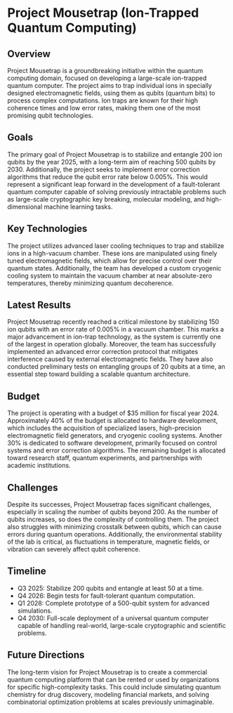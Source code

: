 # Project Mousetrap (Ion-Trapped Quantum Computing)

## Overview

Project Mousetrap is a groundbreaking initiative within the quantum computing domain, focused on developing a large-scale ion-trapped quantum computer. The project aims to trap individual ions in specially designed electromagnetic fields, using them as qubits (quantum bits) to process complex computations. Ion traps are known for their high coherence times and low error rates, making them one of the most promising qubit technologies.

## Goals

The primary goal of Project Mousetrap is to stabilize and entangle 200 ion qubits by the year 2025, with a long-term aim of reaching 500 qubits by 2030. Additionally, the project seeks to implement error correction algorithms that reduce the qubit error rate below 0.005%. This would represent a significant leap forward in the development of a fault-tolerant quantum computer capable of solving previously intractable problems such as large-scale cryptographic key breaking, molecular modeling, and high-dimensional machine learning tasks.

## Key Technologies

The project utilizes advanced laser cooling techniques to trap and stabilize ions in a high-vacuum chamber. These ions are manipulated using finely tuned electromagnetic fields, which allow for precise control over their quantum states. Additionally, the team has developed a custom cryogenic cooling system to maintain the vacuum chamber at near absolute-zero temperatures, thereby minimizing quantum decoherence.

## Latest Results

Project Mousetrap recently reached a critical milestone by stabilizing 150 ion qubits with an error rate of 0.005% in a vacuum chamber. This marks a major advancement in ion-trap technology, as the system is currently one of the largest in operation globally. Moreover, the team has successfully implemented an advanced error correction protocol that mitigates interference caused by external electromagnetic fields. They have also conducted preliminary tests on entangling groups of 20 qubits at a time, an essential step toward building a scalable quantum architecture.

## Budget

The project is operating with a budget of $35 million for fiscal year 2024. Approximately 40% of the budget is allocated to hardware development, which includes the acquisition of specialized lasers, high-precision electromagnetic field generators, and cryogenic cooling systems. Another 30% is dedicated to software development, primarily focused on control systems and error correction algorithms. The remaining budget is allocated toward research staff, quantum experiments, and partnerships with academic institutions.

## Challenges

Despite its successes, Project Mousetrap faces significant challenges, especially in scaling the number of qubits beyond 200. As the number of qubits increases, so does the complexity of controlling them. The project also struggles with minimizing crosstalk between qubits, which can cause errors during quantum operations. Additionally, the environmental stability of the lab is critical, as fluctuations in temperature, magnetic fields, or vibration can severely affect qubit coherence.

## Timeline

* Q3 2025: Stabilize 200 qubits and entangle at least 50 at a time.
* Q4 2026: Begin tests for fault-tolerant quantum computation.
* Q1 2028: Complete prototype of a 500-qubit system for advanced simulations.
* Q4 2030: Full-scale deployment of a universal quantum computer capable of handling real-world, large-scale cryptographic and scientific problems.

## Future Directions

The long-term vision for Project Mousetrap is to create a commercial quantum computing platform that can be rented or used by organizations for specific high-complexity tasks. This could include simulating quantum chemistry for drug discovery, modeling financial markets, and solving combinatorial optimization problems at scales previously unimaginable.